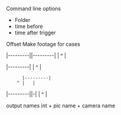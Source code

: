 Command line options
- Folder
- time before 
- time after trigger

Offset
Make footage for cases

|---------||---------|
    |   ^     |


|---------|
    |   ^ |


          |---------|
        ^ |   |


|---------||-|
    |   ^       |

output names
int + pic name + camera name




   
